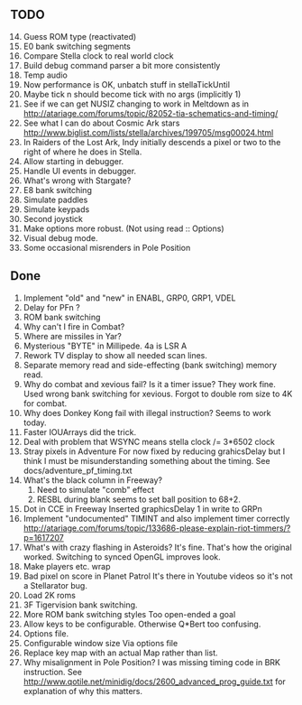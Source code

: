 TODO
----

14. Guess ROM type (reactivated)
15. E0 bank switching segments
16. Compare Stella clock to real world clock
17. Build debug command parser a bit more consistently
18. Temp audio
20. Now performance is OK, unbatch stuff in stellaTickUntil
21. Maybe tick n should become tick with no args (implicitly 1)
24. See if we can get NUSIZ changing to work in Meltdown as in
    http://atariage.com/forums/topic/82052-tia-schematics-and-timing/
27. See what I can do about Cosmic Ark stars
    http://www.biglist.com/lists/stella/archives/199705/msg00024.html
30. In Raiders of the Lost Ark, Indy initially descends a pixel or two to the right
    of where he does in Stella.
31. Allow starting in debugger.
32. Handle UI events in debugger.
34. What's wrong with Stargate?
35. E8 bank switching
36. Simulate paddles
37. Simulate keypads
38. Second joystick
39. Make options more robust. (Not using read :: Options)
42. Visual debug mode.
43. Some occasional misrenders in Pole Position

Done
----

1. Implement "old" and "new" in ENABL, GRP0, GRP1, VDEL
2. Delay for PFn ?
3. ROM bank switching
5. Why can't I fire in Combat?
4. Where are missiles in Yar?
10. Mysterious "BYTE" in Millipede. 4a is LSR A
12. Rework TV display to show all needed scan lines.
11. Separate memory read and side-effecting (bank switching) memory read.
17. Why do combat and xevious fail? Is it a timer issue?
    They work fine.
    Used wrong bank switching for xevious.
    Forgot to double rom size to 4K for combat.
8. Why does Donkey Kong fail with illegal instruction?
    Seems to work today.
6. Faster
    IOUArrays did the trick.
7. Deal with problem that WSYNC means stella clock /= 3*6502 clock
22. Stray pixels in Adventure
    For now fixed by reducing grahicsDelay but I think I must be
    misunderstanding something about the timing.
    See docs/adventure_pf_timing.txt
19. What's the black column in Freeway?
    1. Need to simulate "comb" effect
    2. RESBL during blank seems to set ball position to 68+2.
26. Dot in CCE in Freeway
    Inserted graphicsDelay 1 in write to GRPn
26. Implement "undocumented" TIMINT and also implement timer correctly
    http://atariage.com/forums/topic/133686-please-explain-riot-timmers/?p=1617207
23. What's with crazy flashing in Asteroids?
    It's fine. That's how the original worked. Switching to synced OpenGL improves look.
25. Make players etc. wrap
30. Bad pixel on score in Planet Patrol
    It's there in Youtube videos so it's not a Stellarator bug.
13. Load 2K roms
33. 3F Tigervision bank switching.
9. More ROM bank switching styles
   Too open-ended a goal
29. Allow keys to be configurable. Otherwise Q*Bert too confusing.
28. Options file.
40. Configurable window size
    Via options file
41. Replace key map with an actual Map rather than list.
33. Why misalignment in Pole Position?
    I was missing timing code in BRK instruction.
    See http://www.qotile.net/minidig/docs/2600_advanced_prog_guide.txt
    for explanation of why this matters.
